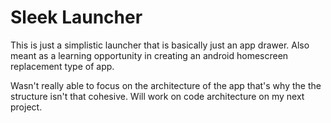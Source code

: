 # Sleek Launcher
This is just a simplistic launcher that is basically just an app drawer. Also meant as a learning opportunity in creating an android homescreen replacement type of app.

Wasn't really able to focus on the architecture of the app that's why the the structure isn't that cohesive. Will work on code architecture on my next project.
